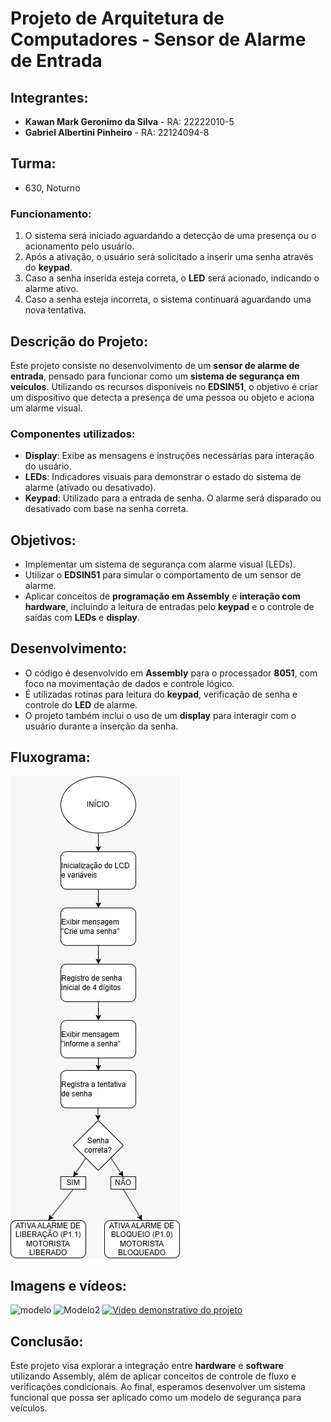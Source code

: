 # Projeto de Arquitetura de Computadores - Sensor de Alarme de Entrada

## Integrantes:
- **Kawan Mark Geronimo da Silva** - RA: 22222010-5
- **Gabriel Albertini Pinheiro** - RA: 22124094-8

## Turma:
- 630, Noturno

### Funcionamento:
1. O sistema será iniciado aguardando a detecção de uma presença ou o acionamento pelo usuário.
2. Após a ativação, o usuário será solicitado a inserir uma senha através do **keypad**.
3. Caso a senha inserida esteja correta, o **LED** será acionado, indicando o alarme ativo.
4. Caso a senha esteja incorreta, o sistema continuará aguardando uma nova tentativa.

## Descrição do Projeto:
Este projeto consiste no desenvolvimento de um **sensor de alarme de entrada**, pensado para funcionar como um **sistema de segurança em veículos**. Utilizando os recursos disponíveis no **EDSIN51**, o objetivo é criar um dispositivo que detecta a presença de uma pessoa ou objeto e aciona um alarme visual.

### Componentes utilizados:
- **Display**: Exibe as mensagens e instruções necessárias para interação do usuário.
- **LEDs**: Indicadores visuais para demonstrar o estado do sistema de alarme (ativado ou desativado).
- **Keypad**: Utilizado para a entrada de senha. O alarme será disparado ou desativado com base na senha correta.

## Objetivos:
- Implementar um sistema de segurança com alarme visual (LEDs).
- Utilizar o **EDSIN51** para simular o comportamento de um sensor de alarme.
- Aplicar conceitos de **programação em Assembly** e **interação com hardware**, incluindo a leitura de entradas pelo **keypad** e o controle de saídas com **LEDs** e **display**.

## Desenvolvimento:
- O código é desenvolvido em **Assembly** para o processador **8051**, com foco na movimentação de dados e controle lógico.
- É utilizadas rotinas para leitura do **keypad**, verificação de senha e controle do **LED** de alarme.
- O projeto também inclui o uso de um **display** para interagir com o usuário durante a inserção da senha.

## Fluxograma:
![Fluxograma do Sistema de Alarme](fluxograma.jpeg)

## Imagens e vídeos:

![modelo](https://github.com/user-attachments/assets/87479f05-c11f-45b5-a4af-688f44c24fe3)
![Modelo2](https://github.com/user-attachments/assets/b065f7db-ce81-4648-847a-3b540375429f)
[![Vídeo demonstrativo do projeto](https://img.youtube.com/vi/fG_6UE7ZajA/0.jpg)](https://youtu.be/fG_6UE7ZajA)



## Conclusão:
Este projeto visa explorar a integração entre **hardware** e **software** utilizando Assembly, além de aplicar conceitos de controle de fluxo e verificações condicionais. Ao final, esperamos desenvolver um sistema funcional que possa ser aplicado como um modelo de segurança para veículos.
